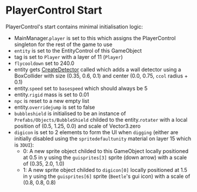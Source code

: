 # PlayerControl Start
PlayerControl's start contains minimal initialisation logic:

- MainManager.`player` is set to this which assigns the PlayerControl singleton for the rest of the game to use
- `entity` is set to the EntityControl of this GameObject
- tag is set to `Player` with a layer of 11 (`Player`)
- `flycooldown` set to 240.0
- entity gets [CreateDetector](../Entities/EntityControl/EntityControl%20Methods.md#createdetector) called which adds a wall detector using a BoxCollider with size (0.35, 0.6, 0.1) and center (0.0, 0.75, `ccol` radius + 0.1)
- entity.`speed` set to `basespeed` which should always be 5
- entity.`rigid` mass is set to 0.01
- `npc` is reset to a new empty list
- entity.`overridejump` is set to false
- `bubbleshield` is initialised to be an instance of `Prefabs/Objects/BubbleShield` childed to the entity.`rotater` with a local position of (0.5, 1.25, 0.0) and scale of Vector3.zero
- `digicon` is set to 2 elements to form the UI when `digging` (either are initially disabled using the `spritedefaultunity` material on layer 15 which is `3DUI`):
    - 0: A new sprite object childed to this GameObject locally positioned at 0.5 in y using the `guisprites[3]` sprite (down arrow) with a scale of (0.35, 2.0, 1.0)
    - 1: A new sprite object childed to `digicon[0]` locally positioned at 1.5 in y using the `guisprites[6]` sprite (`Beetle`'s gui icon) with a scale of (0.8, 0.8, 0.8)
